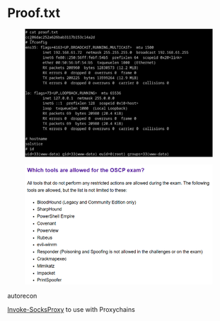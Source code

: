 # Proof.txt

<figure><img src="../.gitbook/assets/image (14).png" alt=""><figcaption></figcaption></figure>

<figure><img src="../.gitbook/assets/image (13).png" alt=""><figcaption></figcaption></figure>

autorecon

[Invoke-SocksProxy](https://github.com/p3nt4/Invoke-SocksProxy) to use with Proxychains
